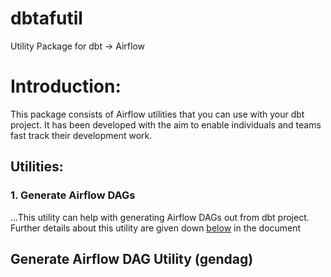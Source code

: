 # dbtafutil
Utility Package for dbt -> Airflow

Introduction:
=============
This package consists of Airflow utilities that you can use with your dbt project. It has been developed with the aim to enable individuals and teams fast track their development work.

## Utilities:
### 1. Generate Airflow DAGs
...This utility can help with generating Airflow DAGs out from dbt project. Further details about this utility are given down [below](#generate-airflow-dag-utility-gendag) in the document


## Generate Airflow DAG Utility (gendag)


